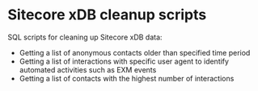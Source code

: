 # Sitecore xDB cleanup scripts
SQL scripts for cleaning up Sitecore xDB data:

- Getting a list of anonymous contacts older than specified time period
- Getting a list of interactions with specific user agent to identify automated activities such as EXM events 
- Getting a list of contacts with the highest number of interactions
